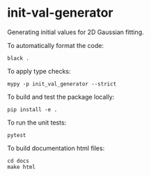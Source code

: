 # init-val-generator

Generating initial values for 2D Gaussian fitting.

To automatically format the code:
```
black .
```

To apply type checks:
```
mypy -p init_val_generator --strict
```

To build and test the package locally:
```
pip install -e .
```

To run the unit tests:
```
pytest
```

To build documentation html files:
```
cd docs
make html
```